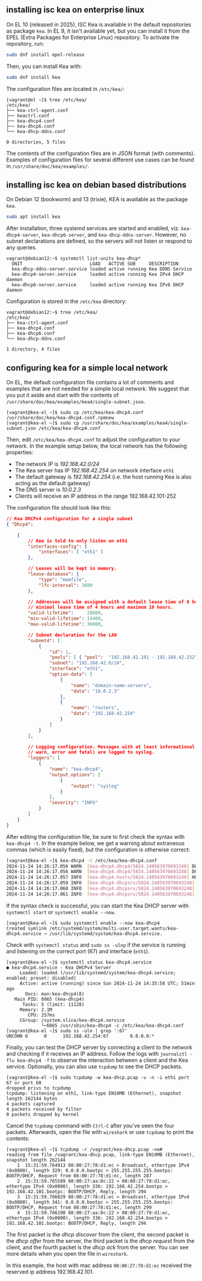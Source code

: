## installing isc kea on enterprise linux

On EL 10 (released in 2025), ISC Kea is available in the default repositories as package `kea`. In EL 9, it isn't available yet, but you can install it from the EPEL (Extra Packages for Enterprise Linux) repository. To activate the repository, run:

```bash
sudo dnf install epel-release
```

Then, you can install Kea with:

```bash
sudo dnf install kea
```

The configuration files are located in `/etc/kea/`:

```console
[vagrant@el ~]$ tree /etc/kea/
/etc/kea/
├── kea-ctrl-agent.conf
├── keactrl.conf
├── kea-dhcp4.conf
├── kea-dhcp6.conf
└── kea-dhcp-ddns.conf

0 directories, 5 files
```

The contents of the configuration files are in JSON format (with comments). Examples of configuration files for several different use cases can be found in `/usr/share/doc/kea/examples/`.

## installing isc kea on debian based distributions

On Debian 12 (bookworm) and 13 (trixie), KEA is available as the package `kea`.

```bash
sudo apt install kea
```

After installation, three systemd services are started and enabled, viz. `kea-dhcp4-server`, `kea-dhcp6-server`, and `kea-dhcp-ddns-server`. However, no subnet declarations are defined, so the servers will not listen or respond to any queries.

```console
vagrant@debian12:~$ systemctl list-units kea-dhcp*
  UNIT                         LOAD   ACTIVE SUB     DESCRIPTION         
  kea-dhcp-ddns-server.service loaded active running Kea DDNS Service
  kea-dhcp4-server.service     loaded active running Kea IPv4 DHCP daemon
  kea-dhcp6-server.service     loaded active running Kea IPv6 DHCP daemon
```

Configuration is stored in the `/etc/kea` directory:

```console
vagrant@debian12:~$ tree /etc/kea/
/etc/kea/
├── kea-ctrl-agent.conf
├── kea-dhcp4.conf
├── kea-dhcp6.conf
└── kea-dhcp-ddns.conf

1 directory, 4 files
```

## configuring kea for a simple local network

On EL, the default configuration file contains a lot of comments and examples that are not needed for a simple local network. We suggest that you put it aside and start with the contents of `/usr/share/doc/kea/examples/kea4/single-subnet.json`.

```console
[vagrant@kea-el ~]$ sudo cp /etc/kea/kea-dhcp4.conf /usr/share/doc/kea/kea-dhcp4.conf.rpmnew
[vagrant@kea-el ~]$ sudo cp /usr/share/doc/kea/examples/kea4/single-subnet.json /etc/kea/kea-dhcp4.conf 
```

Then, edit `/etc/kea/kea-dhcp4.conf` to adjust the configuration to your network. In the example setup below, the local network has the following properties:

- The network IP is *192.168.42.0/24*
- The Kea server has IP *192.168.42.254* on network interface `eth1`
- The default gateway is *192.168.42.254* (i.e. the host running Kea is also acting as the default gateway)
- The DNS server is *10.0.2.3*
- Clients will receive an IP address in the range 192.168.42.101-252

The configuration file should look like this:

```json
// Kea DHCPv4 configuration for a single subnet
{ "Dhcp4":

    {
        // Kea is told to only listen on eth1
        "interfaces-config": {
            "interfaces": [ "eth1" ]
        },

        // Leases will be kept in memory.
        "lease-database": {
            "type": "memfile",
            "lfc-interval": 3600
        },

        // Addresses will be assigned with a default lease time of 8 hours,
        // minimal lease time of 4 hours and maximum 10 hours.
        "valid-lifetime":     28800,
        "min-valid-lifetime": 14400,
        "max-valid-lifetime": 36000,

        // Subnet declaration for the LAN
        "subnet4": [
            {
                "id": 1,
                "pools": [ { "pool":  "192.168.42.101 - 192.168.42.252" } ],
                "subnet": "192.168.42.0/24",
                "interface": "eth1",
                "option-data": [
                    {
                        "name": "domain-name-servers",
                        "data": "10.0.2.3"
                    },
                    {
                        "name": "routers",
                        "data": "192.168.42.254"
                    }
                ]
            }
        ],

        // Logging configuration. Messages with at least informational level (info,
        // warn, error and fatal) are logged to syslog.
        "loggers": [
            {
                "name": "kea-dhcp4",
                "output_options": [
                    {
                        "output": "syslog"
                    }
                ],
                "severity": "INFO"
            }
        ]
    }
}
```

After editing the configuration file, be sure to first check the syntax with `kea-dhcp4 -t`. In the example below, we get a warning about extraneous commas (which is easily fixed), but the configuration is otherwise correct:

```bash
[vagrant@kea-el ~]$ kea-dhcp4 -t /etc/kea/kea-dhcp4.conf
2024-11-24 14:26:17.056 WARN  [kea-dhcp4.dhcp4/5824.140563970693248] DHCP4_CONFIG_SYNTAX_WARNING configuration syntax warning: /etc/kea/kea-dhcp4.conf:38.30: Extraneous comma. A piece of configuration may have been omitted.
2024-11-24 14:26:17.056 WARN  [kea-dhcp4.dhcp4/5824.140563970693248] DHCP4_CONFIG_SYNTAX_WARNING configuration syntax warning: /etc/kea/kea-dhcp4.conf:42.36: Extraneous comma. A piece of configuration may have been omitted.
2024-11-24 14:26:17.057 INFO  [kea-dhcp4.hosts/5824.140563970693248] HOSTS_BACKENDS_REGISTERED the following host backend types are available: mysql postgresql 
2024-11-24 14:26:17.059 INFO  [kea-dhcp4.dhcpsrv/5824.140563970693248] DHCPSRV_CFGMGR_ADD_IFACE listening on interface eth1
2024-11-24 14:26:17.060 INFO  [kea-dhcp4.dhcpsrv/5824.140563970693248] DHCPSRV_CFGMGR_SOCKET_TYPE_DEFAULT "dhcp-socket-type" not specified , using default socket type raw
2024-11-24 14:26:17.061 INFO  [kea-dhcp4.dhcpsrv/5824.140563970693248] DHCPSRV_CFGMGR_NEW_SUBNET4 a new subnet has been added to configuration: 192.168.42.0/24 with params: valid-lifetime=28800
```

If the syntax check is successful, you can start the Kea DHCP server with `systemctl start` or `systemctl enable --now`.

```console
[vagrant@kea-el ~]$ sudo systemctl enable --now kea-dhcp4
Created symlink /etc/systemd/system/multi-user.target.wants/kea-dhcp4.service → /usr/lib/systemd/system/kea-dhcp4.service.
```

Check with `systemctl status` and `sudo ss -ulnp` if the service is running and listening on the correct port (67) and interface (`eth1`).

```console
[vagrant@kea-el ~]$ systemctl status kea-dhcp4.service 
● kea-dhcp4.service - Kea DHCPv4 Server
     Loaded: loaded (/usr/lib/systemd/system/kea-dhcp4.service; enabled; preset: disabled)
     Active: active (running) since Sun 2024-11-24 14:35:58 UTC; 51min ago
       Docs: man:kea-dhcp4(8)
   Main PID: 6065 (kea-dhcp4)
      Tasks: 5 (limit: 11128)
     Memory: 2.1M
        CPU: 257ms
     CGroup: /system.slice/kea-dhcp4.service
             └─6065 /usr/sbin/kea-dhcp4 -c /etc/kea/kea-dhcp4.conf
[vagrant@kea-el ~]$ sudo ss -uln | grep ':67'
UNCONN 0      0      192.168.42.254:67        0.0.0.0:* 
```

Finally, you can test the DHCP server by connecting a client to the network and checking if it receives an IP address. Follow the logs with `journalctl -flu kea-dhcp4 -f` to observe the interaction between a client and the Kea service. Optionally, you can also use `tcpdump` to see the DHCP packets.

```console
[vagrant@kea-el ~]$ sudo tcpdump -w kea-dhcp.pcap -v -n -i eth1 port 67 or port 68
dropped privs to tcpdump
tcpdump: listening on eth1, link-type EN10MB (Ethernet), snapshot length 262144 bytes
4 packets captured
4 packets received by filter
0 packets dropped by kernel
```

Cancel the `tcpdump` command with `Ctrl-C` after you've seen the four packets. Afterwards, open the file with `wireshark` or use `tcpdump` to print the contents:

```console
[vagrant@kea-el ~]$ tcpdump -r /vagrant/kea-dhcp.pcap -ne#
reading from file /vagrant/kea-dhcp.pcap, link-type EN10MB (Ethernet), snapshot length 262144
    1  15:31:59.764913 08:00:27:78:d1:ec > Broadcast, ethertype IPv4 (0x0800), length 329: 0.0.0.0.bootpc > 255.255.255.255.bootps: BOOTP/DHCP, Request from 08:00:27:78:d1:ec, length 287
    2  15:31:59.765589 08:00:27:aa:8c:22 > 08:00:27:78:d1:ec, ethertype IPv4 (0x0800), length 336: 192.168.42.254.bootps > 192.168.42.101.bootpc: BOOTP/DHCP, Reply, length 294
    3  15:31:59.766029 08:00:27:78:d1:ec > Broadcast, ethertype IPv4 (0x0800), length 341: 0.0.0.0.bootpc > 255.255.255.255.bootps: BOOTP/DHCP, Request from 08:00:27:78:d1:ec, length 299
    4  15:31:59.766198 08:00:27:aa:8c:22 > 08:00:27:78:d1:ec, ethertype IPv4 (0x0800), length 336: 192.168.42.254.bootps > 192.168.42.101.bootpc: BOOTP/DHCP, Reply, length 294
```

The first packet is the *dhcp discover* from the client, the second packet is the *dhcp offer* from the server, the third packet is the *dhcp request* from the client, and the fourth packet is the *dhcp ack* from the server. You can see more details when you open the file in `wireshark`.

In this example, the host with mac address `08:00:27:78:d1:ec` received the reserved ip address 192.168.42.101.

